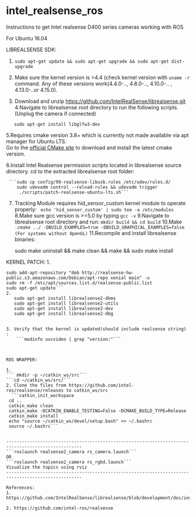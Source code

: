 # intel_realsense_ros
Instructions to get Intel realsense D400 series cameras working with ROS


For Ubuntu 16.04

LIBREALSENSE SDK:

1. ```sudo apt-get update && sudo apt-get upgrade && sudo apt-get dist-upgrade```

2. Make sure the kernel version is >4.4 (check kernel version with ```uname -r``` command.
Any of these versions work(4.4.0-.., 4.8.0-.., 4.10.0-.. , 4.13.0-..or 4.15.0).
3. Download and unzip https://github.com/IntelRealSense/librealsense.git
4.Navigate to librealsense root directory to run the following scripts.
   (Unplug the camera if connected)
 ```sudo apt-get install git libssl-dev libusb-1.0-0-dev pkg-config libgtk-3-dev
    sudo apt-get install libglfw3-dev
 ```
 
5.Requires cmake version 3.8+ which is currently not made available via apt manager for Ubuntu LTS.   
Go to the [official CMake site](https://cmake.org/download/) to download and install the latest cmake version.

6.Install Intel Realsense permission scripts located in librealsense source directory.
cd to the extracted librealsense root folder:

     ```sudo cp config/99-realsense-libusb.rules /etc/udev/rules.d/
        sudo udevadm control --reload-rules && udevadm trigger
         ./scripts/patch-realsense-ubuntu-lts.sh```

7. Tracking Module requires hid_sensor_custom kernel module to operate properly:
    ``` echo 'hid_sensor_custom' | sudo tee -a /etc/modules```
8.Make sure gcc version is >=5.0 by typing ```gcc -v```
9.Navigate to librealsense root directory and run:
     ```mkdir build && cd build```
10.Make
```.cmake ../ -DBUILD_EXAMPLES=true -DBUILD_GRAPHICAL_EXAMPLES=false (For systems without OpenGL)```
11.Recompile and install librealsense binaries:

	sudo make uninstall && make clean && make && sudo make install

KERNEL PATCH:
1. 
   ```sudo apt-key adv --keyserver hkp://keys.gnupg.net:80 --recv-key C8B3A55A6F3EFCDE
   sudo add-apt-repository "deb http://realsense-hw-public.s3.amazonaws.com/Debian/apt-repo xenial main" -u
   sudo rm -f /etc/apt/sources.list.d/realsense-public.list
   sudo apt-get update```
2.
      sudo apt-get install librealsense2-dkms
      sudo apt-get install librealsense2-utils
      sudo apt-get install librealsense2-dev
      sudo apt-get install librealsense2-dbg


3. Verify that the kernel is updated(should include realsense string) :
       ```modinfo uvcvideo | grep "version:"```



ROS WRAPPER:

1.
``` mkdir -p ~/catkin_ws/src```
```cd ~/catkin_ws/src/```
2. Clone the files from https://github.com/intel-ros/realsense/releases to catkin_ws/src
     ```catkin_init_workspace 
	cd ..
	catkin_make clean
	catkin_make -DCATKIN_ENABLE_TESTING=False -DCMAKE_BUILD_TYPE=Release
	catkin_make install
	echo "source ~/catkin_ws/devel/setup.bash" >> ~/.bashrc
	source ~/.bashrc```


---------------------------------------------------------------------------------------------------
```roslaunch realsense2_camera rs_camera.launch```
OR
```roslaunch realsense2_camera rs_rgbd.launch```
Visualize the topics using rviz
---------------------------------------------------------------------------------------------------

References:
1. https://github.com/IntelRealSense/librealsense/blob/development/doc/installation.md

2. https://github.com/intel-ros/realsense
